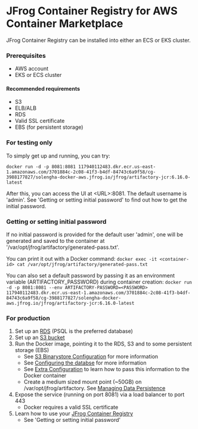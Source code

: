 # JFrog Container Registry for AWS Container Marketplace

JFrog Container Registry can be installed into either an ECS or EKS cluster.

### Prerequisites
* AWS account
* EKS or ECS cluster
#### Recommended requirements
* S3
* ELB/ALB
* RDS
* Valid SSL certificate
* EBS (for persistent storage)

### For testing only

To simply get up and running, you can try:

```docker run -d -p 8081:8081 117940112483.dkr.ecr.us-east-1.amazonaws.com/3701884c-2c08-41f3-b4df-84743c6a9f58/cg-3988177827/solengha-docker-aws.jfrog.io/jfrog/artifactory-jcr:6.16.0-latest```

After this, you can access the UI at \<URL\>:8081. The default username is 'admin'. See 'Getting or setting initial password' to find out how to get the initial password.

### Getting or setting initial password
If no initial password is provided for the default user 'admin', one will be generated and saved to the container at '/var/opt/jfrog/artifactory/generated-pass.txt'. 

You can print it out with a Docker command:
```docker exec -it <container-id> cat /var/opt/jfrog/artifactory/generated-pass.txt```

You can also set a default password by passing it as an environment variable (ARTIFACTORY_PASSWORD) during container creation:
```docker run -d -p 8081:8081 --env ARTIFACTORY-PASSWORD=<PASSWORD> 117940112483.dkr.ecr.us-east-1.amazonaws.com/3701884c-2c08-41f3-b4df-84743c6a9f58/cg-3988177827/solengha-docker-aws.jfrog.io/jfrog/artifactory-jcr:6.16.0-latest```


### For production

1. Set up an [RDS](https://aws.amazon.com/rds/) (PSQL is the preferred database)
2. Set up an [S3 bucket](https://docs.aws.amazon.com/AmazonS3/latest/dev/UsingBucket.html#create-bucket-intro)
3. Run the Docker image, pointing it to the RDS, S3 and to some persistent storage (EBS)
    * See [S3 Binarystore Configuration](https://www.jfrog.com/confluence/display/JCR/Configuring+the+Filestore#ConfiguringtheFilestore-AmazonS3OfficialSDKTemplate) for more information 
    * See [Configuring the databse](https://www.jfrog.com/confluence/display/JCR/Configuring+the+Database) for more information
    * See [Extra Configuration](https://www.jfrog.com/confluence/display/JCR/Installing+with+Docker#InstallingwithDocker-ExtraConfigurationDirectory) to learn how to pass this information to the Docker container
    * Create a medium sized mount point (~50GB) on /var/opt/jfrog/artifactory. See [Managing Data Persistence](https://www.jfrog.com/confluence/display/JCR/Installing+with+Docker#InstallingwithDocker-ManagingDataPersistence)
4. Expose the service (running on port 8081) via a load balancer to port 443
    * Docker requires a valid SSL certificate
5. Learn how to use your [JFrog Container Registry](https://www.jfrog.com/confluence/display/JCR/Overview)
    * See 'Getting or setting initial password'


